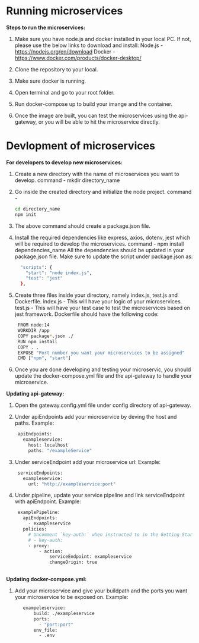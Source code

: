 # Running microservices
**Steps to run the microservices:**
1. Make sure you have node.js and docker installed in your local PC. 
    If not, please use the below links to download and install:
    Node.js - https://nodejs.org/en/download
    Docker - https://www.docker.com/products/docker-desktop/

2. Clone the repository to your local.
3. Make sure docker is running.
4. Open terminal and go to your root folder.
5. Run docker-compose up to build your imange and the container.
6. Once the image are built, you can test the microservices using the api-gateway, or you will be able to hit the microservice directly.

# Devlopment of microservices
**For developers to develop new microservices:**
1. Create a new directory with the name of microservices you want to develop.
    command - mkdir directory_name
2. Go inside the created directory and initialize the node project.
    command -
    ```bash
    cd directory_name 
    npm init
    ```
3. The above command should create a package.json file.
4. Install the required dependencies like express, axios, dotenv, jest which will be required to develop the microservices.
    command - npm install dependencies_name
    All the dependencies should be updated in your package.json file.
    Make sure to update the script under package.json as:
      ```bash
        "scripts": {
          "start": "node index.js",
          "test": "jest"
        },
      ```
5. Create three files inside your directory, namely index.js, test.js and Dockerfile. 
    index.js - This will have your logic of your microservices.
    test.js  - This will have your test case to test the microservices based on jest framework.
    Dockerfile should have the following code:
     ```bash
      FROM node:14
      WORKDIR /app
      COPY package*.json ./
      RUN npm install
      COPY . .
      EXPOSE "Port number you want your microservices to be assigned"
      CMD ["npm", "start"]
      ```

6. Once you are done developing and testing your microservic, you should update the docker-compose.yml file and the api-gateway to handle your microservice.


**Updating api-gateway:**
1. Open the gateway.config.yml file under config directory of api-gateway.
2. Under apiEndpoints add your microservice by deving the host and paths.
    Example:
     ```bash
      apiEndpoints:
        exampleservice:
          host: localhost
          paths: "/exampleService"
      ```
3. Under serviceEndpoint add your microservice url:
    Example:
     ```bash
      serviceEndpoints:
        exampleservice:
          url: "http://exampleservice:port"
      ```
          
4. Under pipeline, update your service pipeline and link serviceEndpoint with apiEndpoint.
    Example:
     ```bash
      examplePipeline:
        apiEndpoints:
          - exampleservice
        policies:
          # Uncomment `key-auth:` when instructed to in the Getting Started guide.
          # - key-auth:
          - proxy:
              - action:
                  serviceEndpoint: exampleservice
                  changeOrigin: true
                  
      ```

**Updating docker-compose.yml:**
1. Add your microservice and give your buildpath and the ports you want your microservice to be exposed on.
    Example:
     ```bash
        exampeleservice:
            build: ./exampleservice
            ports:
              - "port:port"
            env_file:
              - .env
     ```
